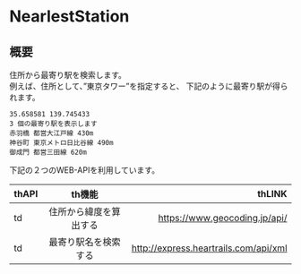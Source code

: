 # NearlestStation
## 概要
住所から最寄り駅を検索します。  
例えば、住所として、”東京タワー”を指定すると、
下記のように最寄り駅が得られます。
```
35.658581 139.745433
3 個の最寄り駅を表示します
赤羽橋 都営大江戸線 430m
神谷町 東京メトロ日比谷線 490m
御成門 都営三田線 620m
```

下記の２つのWEB-APIを利用しています。<br>

| thAPI | th機能 | thLINK |
| :-- | :-: | --: |
| td | 住所から緯度を算出する | https://www.geocoding.jp/api/ |
| td | 最寄り駅名を検索する | http://express.heartrails.com/api/xml |
